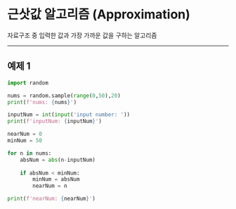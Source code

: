 # 근삿값 알고리즘 (Approximation)

자료구조 중 입력한 값과 가장 가까운 값을 구하는 알고리즘
___
## 예제 1

```python
import random

nums = random.sample(range(0,50),20)
print(f'nums: {nums}')

inputNum = int(input('input number: '))
print(f'inputNum: {inputNum}')

nearNum = 0
minNum = 50

for n in nums:
    absNum = abs(n-inputNum)
    
    if absNum < minNum:
        minNum = absNum
        nearNum = n

print(f'nearNum: {nearNum}')
```
